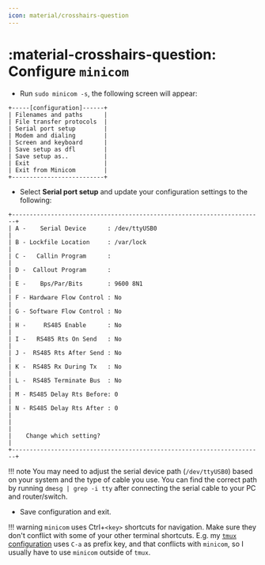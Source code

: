 ```yaml
---
icon: material/crosshairs-question
---
```


# :material-crosshairs-question: Configure `minicom`

- Run `sudo minicom -s`, the following screen will appear:

```
+-----[configuration]------+
| Filenames and paths      |
| File transfer protocols  |
| Serial port setup        |
| Modem and dialing        |
| Screen and keyboard      |
| Save setup as dfl        |
| Save setup as..          |
| Exit                     |
| Exit from Minicom        |
+--------------------------+
```

- Select **Serial port setup** and update your configuration settings to the following:

```
+-----------------------------------------------------------------------+
| A -    Serial Device      : /dev/ttyUSB0                              |
| B - Lockfile Location     : /var/lock                                 |
| C -   Callin Program      :                                           |
| D -  Callout Program      :                                           |
| E -    Bps/Par/Bits       : 9600 8N1                                  |
| F - Hardware Flow Control : No                                        |
| G - Software Flow Control : No                                        |
| H -     RS485 Enable      : No                                        |
| I -   RS485 Rts On Send   : No                                        |
| J -  RS485 Rts After Send : No                                        |
| K -  RS485 Rx During Tx   : No                                        |
| L -  RS485 Terminate Bus  : No                                        |
| M - RS485 Delay Rts Before: 0                                         |
| N - RS485 Delay Rts After : 0                                         |
|                                                                       |
|    Change which setting?                                              |
+-----------------------------------------------------------------------+
```

!!! note
    You may need to adjust the serial device path (`/dev/ttyUSB0`) based on your system and the type of cable you use. You can find the correct path by running `dmesg | grep -i tty` after connecting the serial cable to your PC and router/switch.

- Save configuration and exit.

!!! warning
    `minicom` uses <key>Ctrl</key>+`<key>` shortcuts for navigation. Make sure they don't conflict with some of your other terminal shortcuts.
    E.g. my [`tmux` configuration](https://github.com/serpro69/notfiles/blob/master/tmux.conf.local) uses `C-a` as prefix key, and that conflicts with `minicom`, so I usually have to use `minicom` outside of `tmux`.

